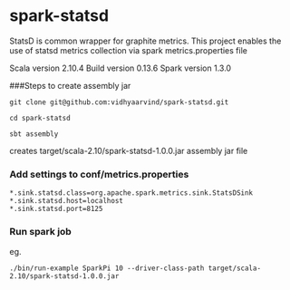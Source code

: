 # spark-statsd

StatsD is common wrapper for graphite metrics. This project enables the use of statsd metrics collection via spark metrics.properties file

Scala version 2.10.4
Build version 0.13.6
Spark version 1.3.0

###Steps to create assembly jar

```
git clone git@github.com:vidhyaarvind/spark-statsd.git

cd spark-statsd

sbt assembly
```

creates target/scala-2.10/spark-statsd-1.0.0.jar assembly jar file


### Add settings to conf/metrics.properties 

```
*.sink.statsd.class=org.apache.spark.metrics.sink.StatsDSink
*.sink.statsd.host=localhost
*.sink.statsd.port=8125
```

### Run spark job

eg. 
```
./bin/run-example SparkPi 10 --driver-class-path target/scala-2.10/spark-statsd-1.0.0.jar
```

